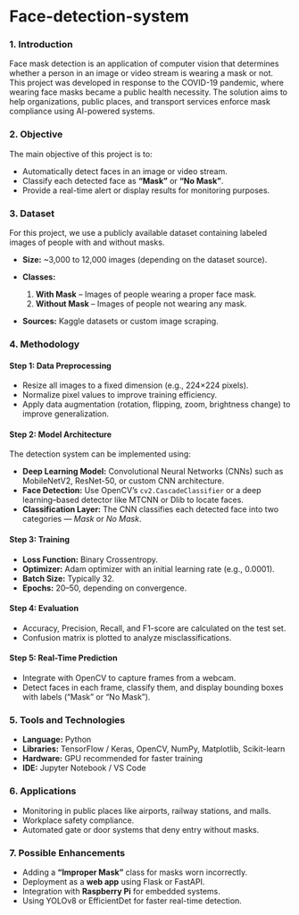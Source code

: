 # Face-detection-system

### **1. Introduction**

Face mask detection is an application of computer vision that determines whether a person in an image or video stream is wearing a mask or not.
This project was developed in response to the COVID-19 pandemic, where wearing face masks became a public health necessity. The solution aims to help organizations, public places, and transport services enforce mask compliance using AI-powered systems.


### **2. Objective**

The main objective of this project is to:

* Automatically detect faces in an image or video stream.
* Classify each detected face as **“Mask”** or **“No Mask”**.
* Provide a real-time alert or display results for monitoring purposes.


### **3. Dataset**

For this project, we use a publicly available dataset containing labeled images of people with and without masks.

* **Size:** \~3,000 to 12,000 images (depending on the dataset source).
* **Classes:**

  1. **With Mask** – Images of people wearing a proper face mask.
  2. **Without Mask** – Images of people not wearing any mask.
* **Sources:** Kaggle datasets or custom image scraping.

### **4. Methodology**

#### **Step 1: Data Preprocessing**

* Resize all images to a fixed dimension (e.g., 224×224 pixels).
* Normalize pixel values to improve training efficiency.
* Apply data augmentation (rotation, flipping, zoom, brightness change) to improve generalization.

#### **Step 2: Model Architecture**

The detection system can be implemented using:

* **Deep Learning Model:** Convolutional Neural Networks (CNNs) such as MobileNetV2, ResNet-50, or custom CNN architecture.
* **Face Detection:** Use OpenCV’s `cv2.CascadeClassifier` or a deep learning–based detector like MTCNN or Dlib to locate faces.
* **Classification Layer:** The CNN classifies each detected face into two categories — *Mask* or *No Mask*.

#### **Step 3: Training**

* **Loss Function:** Binary Crossentropy.
* **Optimizer:** Adam optimizer with an initial learning rate (e.g., 0.0001).
* **Batch Size:** Typically 32.
* **Epochs:** 20–50, depending on convergence.

#### **Step 4: Evaluation**

* Accuracy, Precision, Recall, and F1-score are calculated on the test set.
* Confusion matrix is plotted to analyze misclassifications.

#### **Step 5: Real-Time Prediction**

* Integrate with OpenCV to capture frames from a webcam.
* Detect faces in each frame, classify them, and display bounding boxes with labels (“Mask” or “No Mask”).


### **5. Tools and Technologies**

* **Language:** Python
* **Libraries:** TensorFlow / Keras, OpenCV, NumPy, Matplotlib, Scikit-learn
* **Hardware:** GPU recommended for faster training
* **IDE:** Jupyter Notebook / VS Code


### **6. Applications**

* Monitoring in public places like airports, railway stations, and malls.
* Workplace safety compliance.
* Automated gate or door systems that deny entry without masks.



### **7. Possible Enhancements**

* Adding a **“Improper Mask”** class for masks worn incorrectly.
* Deployment as a **web app** using Flask or FastAPI.
* Integration with **Raspberry Pi** for embedded systems.
* Using YOLOv8 or EfficientDet for faster real-time detection.

